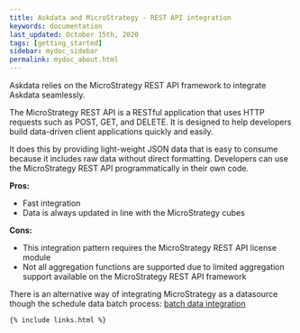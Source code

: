 ```yaml
---
title: Askdata and MicroStrategy - REST API integration
keywords: documentation
last_updated: October 15th, 2020
tags: [getting_started]
sidebar: mydoc_sidebar
permalink: mydoc_about.html
---
```


Askdata relies on the MicroStrategy REST API framework to integrate Askdata seamlessly.

The MicroStrategy REST API is a RESTful application that uses HTTP requests such as POST, GET, and DELETE. It is designed to help developers build data-driven client applications quickly and easily. 

It does this by providing light-weight JSON data that is easy to consume because it includes raw data without direct formatting. Developers can use the MicroStrategy REST API programmatically in their own code.  


**Pros:**


* Fast integration
* Data is always updated in line with the MicroStrategy cubes

**Cons:**


* This integration pattern requires the MicroStrategy REST API license module
* Not all aggregation functions are supported due to limited aggregation support available on the MicroStrategy REST API framework

There is an alternative way of integrating MicroStrategy as a datasource though the schedule data batch process: [batch data integration](/docs/microstrategy-batch-integration)



    {% include links.html %}

    